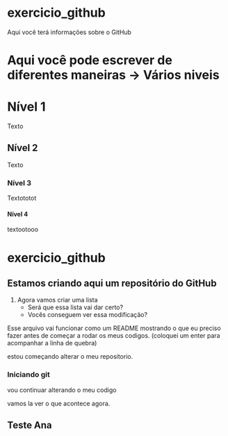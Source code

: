 # exercicio_github
Aqui você terá informações sobre o GitHub

# Aqui você pode escrever de diferentes maneiras -> Vários niveis

# Nível 1

Texto

## Nível 2

Texto

### Nível 3

Textototot

#### Nível 4 

textootooo
# exercicio_github

## Estamos criando aqui um repositório do GitHub


1. Agora vamos criar uma lista
    - Será que essa lista vai dar certo?
     - Vocês conseguem ver essa modificação?

Esse arquivo vai funcionar como um README mostrando o que eu preciso fazer 
antes de começar a rodar os meus codigos.
(coloquei um enter para acompanhar a linha de quebra) 
 
 
estou começando alterar o meu repositorio.

### Iniciando git

vou continuar alterando o meu codigo

vamos la ver o que acontece agora.


## Teste Ana 